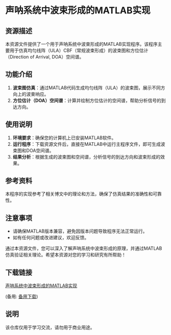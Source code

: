 # 声呐系统中波束形成的MATLAB实现

## 资源描述

本资源文件提供了一个用于声呐系统中波束形成的MATLAB实现程序。该程序主要用于仿真均匀线阵（ULA）CBF（常规波束形成）的波束图和方位估计（Direction of Arrival, DOA）空间谱。

## 功能介绍

1. **波束图仿真**：通过MATLAB代码生成均匀线阵（ULA）的波束图，展示不同方向上的波束响应。
2. **方位估计（DOA）空间谱**：计算并绘制方位估计的空间谱，帮助分析信号的到达方向。

## 使用说明

1. **环境要求**：确保您的计算机上已安装MATLAB软件。
2. **运行程序**：下载资源文件后，直接在MATLAB中运行主程序文件，即可生成波束图和DOA空间谱。
3. **结果分析**：根据生成的波束图和空间谱，分析信号的到达方向和波束形成的效果。

## 参考资料

本程序的实现参考了相关博文中的理论和方法，确保了仿真结果的准确性和可靠性。

## 注意事项

- 请确保MATLAB版本兼容，避免因版本问题导致程序无法正常运行。
- 如有任何问题或改进建议，欢迎反馈。

通过本资源文件，您可以深入了解声呐系统中波束形成的原理，并通过MATLAB仿真验证相关理论。希望本资源对您的学习和研究有所帮助！

## 下载链接
[声呐系统中波束形成的MATLAB实现](https://pan.quark.cn/s/91f437a2f912) 

(备用: [备用下载](https://pan.baidu.com/s/1rknOPAUVabcWaTwBfnboPg?pwd=1234))

## 说明

该仓库仅用于学习交流，请勿用于商业用途。
